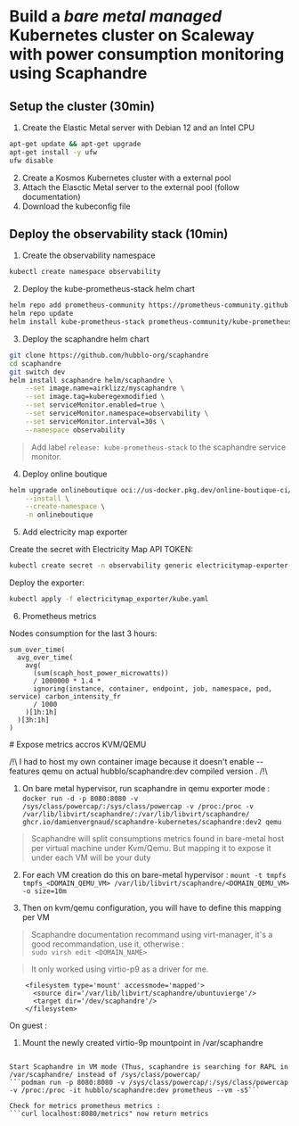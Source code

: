# Build a *bare metal managed* Kubernetes cluster on Scaleway with power consumption monitoring using Scaphandre

## Setup the cluster (30min)

1. Create the Elastic Metal server with Debian 12 and an Intel CPU

```bash
apt-get update && apt-get upgrade
apt-get install -y ufw
ufw disable
```

2. Create a Kosmos Kubernetes cluster with a external pool
3. Attach the Elasctic Metal server to the external pool (follow documentation)
4. Download the kubeconfig file

## Deploy the observability stack (10min)

1. Create the observability namespace

```bash
kubectl create namespace observability
```

2. Deploy the kube-prometheus-stack helm chart

```bash
helm repo add prometheus-community https://prometheus-community.github.io/helm-charts
helm repo update
helm install kube-prometheus-stack prometheus-community/kube-prometheus-stack --namespace observability
```

3. Deploy the scaphandre helm chart

```bash
git clone https://github.com/hubblo-org/scaphandre
cd scaphandre
git switch dev
helm install scaphandre helm/scaphandre \
    --set image.name=airklizz/myscaphandre \
    --set image.tag=kuberegexmodified \
    --set serviceMonitor.enabled=true \
    --set serviceMonitor.namespace=observability \
    --set serviceMonitor.interval=30s \
    --namespace observability
```

> Add label `release: kube-prometheus-stack` to the scaphandre service monitor.

4. Deploy online boutique

```bash
helm upgrade onlineboutique oci://us-docker.pkg.dev/online-boutique-ci/charts/onlineboutique \
    --install \
    --create-namespace \
    -n onlineboutique
```

5. Add electricity map exporter

Create the secret with Electricity Map API TOKEN:

```bash
kubectl create secret -n observability generic electricitymap-exporter-secret --from-literal=AUTH_TOKEN=<token>
```

Deploy the exporter:

```bash
kubectl apply -f electricitymap_exporter/kube.yaml
```

6. Prometheus metrics

Nodes consumption for the last 3 hours:

```promql
sum_over_time(
  avg_over_time(
    avg(
      (sum(scaph_host_power_microwatts)) 
      / 1000000 * 1.4 * 
      ignoring(instance, container, endpoint, job, namespace, pod, service) carbon_intensity_fr 
      / 1000
    )[1h:1h]
  )[3h:1h]
)
```


# Expose metrics accros KVM/QEMU

/!\ I had to host my own container image because it doesn't enable --features qemu on actual hubblo/scaphandre:dev compiled version . /!\

1. On bare metal hypervisor, run scaphandre in qemu exporter mode : 
```docker run -d -p 8080:8080 -v /sys/class/powercap/:/sys/class/powercap -v /proc:/proc -v /var/lib/libvirt/scaphandre/:/var/lib/libvirt/scaphandre/ ghcr.io/damienvergnaud/scaphandre-kubernetes/scaphandre:dev2 qemu```

> Scaphandre will split consumptions metrics found in bare-metal host per virtual machine under Kvm/Qemu. 
> But mapping it to expose it under each VM will be your duty

2. For each VM creation do this on bare-metal hypervisor : 
```mount -t tmpfs tmpfs_<DOMAIN_QEMU_VM> /var/lib/libvirt/scaphandre/<DOMAIN_QEMU_VM> -o size=10m```

3. Then on kvm/qemu configuration, you will have to define this mapping per VM
> Scaphandre documentation recommand using virt-manager, it's a good recommandation, use it, otherwise :  
```sudo virsh edit <DOMAIN_NAME>```

> It only worked using virtio-p9 as a driver for me.

```
    <filesystem type='mount' accessmode='mapped'>
      <source dir='/var/lib/libvirt/scaphandre/ubuntuvierge'/>
      <target dir='/dev/scaphandre'/>
    </filesystem>
```

On guest : 
1. Mount the newly created virtio-9p mountpoint in /var/scaphandre
```mount -t 9p -o trans=virtio scaphandre /var/scaphandre

Start Scaphandre in VM mode (Thus, scaphandre is searching for RAPL in /var/scaphandre/ instead of /sys/class/powercap/
```podman run -p 8080:8080 -v /sys/class/powercap/:/sys/class/powercap -v /proc:/proc -it hubblo/scaphandre:dev prometheus --vm -s5```

Check for metrics prometheus metrics :
```curl localhost:8080/metrics" now return metrics
